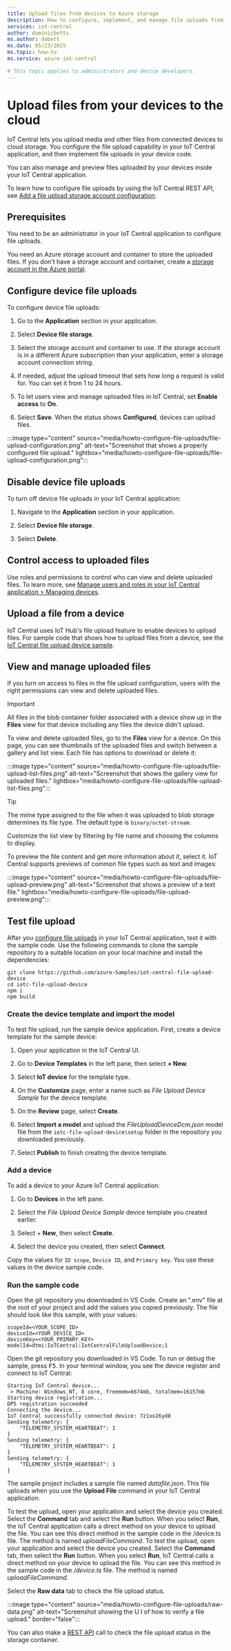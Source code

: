 ```yaml
---
title: Upload files from devices to Azure storage
description: How to configure, implement, and manage file uploads from your devices to your IoT Central application.
services: iot-central
author: dominicbetts
ms.author: dobett
ms.date: 05/23/2025
ms.topic: how-to
ms.service: azure-iot-central

# This topic applies to administrators and device developers.
---
```

# Upload files from your devices to the cloud

IoT Central lets you upload media and other files from connected devices to cloud storage. You configure the file upload capability in your IoT Central application, and then implement file uploads in your device code.

You can also manage and preview files uploaded by your devices inside your IoT Central application.

To learn how to configure file uploads by using the IoT Central REST API, see [Add a file upload storage account configuration](howto-manage-iot-central-with-rest-api.md#add-a-file-upload-storage-account-configuration).

## Prerequisites

You need to be an administrator in your IoT Central application to configure file uploads.

You need an Azure storage account and container to store the uploaded files. If you don't have a storage account and container, create a [storage account in the Azure portal](https://portal.azure.com/#create/Microsoft.StorageAccount-ARM).

## Configure device file uploads

To configure device file uploads:

1. Go to the **Application** section in your application.

1. Select **Device file storage**.

1. Select the storage account and container to use. If the storage account is in a different Azure subscription than your application, enter a storage account connection string.

1. If needed, adjust the upload timeout that sets how long a request is valid for. You can set it from 1 to 24 hours.

1. To let users view and manage uploaded files in IoT Central, set **Enable access** to **On**.

1. Select **Save**. When the status shows **Configured**, devices can upload files.

:::image type="content" source="media/howto-configure-file-uploads/file-upload-configuration.png" alt-text="Screenshot that shows a properly configured file upload." lightbox="media/howto-configure-file-uploads/file-upload-configuration.png":::

## Disable device file uploads

To turn off device file uploads in your IoT Central application:

1. Navigate to the **Application** section in your application.

1. Select **Device file storage**.

1. Select **Delete**.

## Control access to uploaded files

Use roles and permissions to control who can view and delete uploaded files. To learn more, see [Manage users and roles in your IoT Central application > Managing devices](howto-manage-users-roles.md#managing-devices).

## Upload a file from a device

IoT Central uses IoT Hub's file upload feature to enable devices to upload files. For sample code that shows how to upload files from a device, see the [IoT Central file upload device sample](/samples/azure-samples/iot-central-file-upload-device/iotc-file-upload-device/).

## View and manage uploaded files

If you turn on access to files in the file upload configuration, users with the right permissions can view and delete uploaded files.

> [!IMPORTANT]
> All files in the blob container folder associated with a device show up in the **Files** view for that device including any files the device didn't upload.

To view and delete uploaded files, go to the **Files** view for a device. On this page, you can see thumbnails of the uploaded files and switch between a gallery and list view. Each file has options to download or delete it:

:::image type="content" source="media/howto-configure-file-uploads/file-upload-list-files.png" alt-text="Screenshot that shows the gallery view for uploaded files." lightbox="media/howto-configure-file-uploads/file-upload-list-files.png":::

> [!TIP]
> The mime type assigned to the file when it was uploaded to blob storage determines its file type. The default type is `binary/octet-stream`.

Customize the list view by filtering by file name and choosing the columns to display.

To preview the file content and get more information about it, select it. IoT Central supports previews of common file types such as text and images:

:::image type="content" source="media/howto-configure-file-uploads/file-upload-preview.png" alt-text="Screenshot that shows a preview of a text file." lightbox="media/howto-configure-file-uploads/file-upload-preview.png":::

## Test file upload

After you [configure file uploads](#configure-device-file-uploads) in your IoT Central application, test it with the sample code. Use the following commands to clone the sample repository to a suitable location on your local machine and install the dependencies:

```cmd/sh
git clone https://github.com/azure-Samples/iot-central-file-upload-device
cd iotc-file-upload-device
npm i
npm build
```

### Create the device template and import the model

To test file upload, run the sample device application. First, create a device template for the sample device:

1. Open your application in the IoT Central UI.

1. Go to **Device Templates** in the left pane, then select **+ New**.

1. Select **IoT device** for the template type.

1. On the **Customize** page, enter a name such as *File Upload Device Sample* for the device template.

1. On the **Review** page, select **Create**.

1. Select **Import a model** and upload the *FileUploadDeviceDcm.json* model file from the `iotc-file-upload-device\setup` folder in the repository you downloaded previously.

1. Select **Publish** to finish creating the device template.

### Add a device

To add a device to your Azure IoT Central application:

1. Go to **Devices** in the left pane.

1. Select the *File Upload Device Sample* device template you created earlier.

1. Select + **New**, then select **Create**.

1. Select the device you created, then select **Connect**.

Copy the values for `ID scope`, `Device ID`, and `Primary key`. You use these values in the device sample code.

### Run the sample code

Open the git repository you downloaded in VS Code. Create an ".env" file at the root of your project and add the values you copied previously. The file should look like this sample, with your values:

```cmd/sh
scopeId=<YOUR_SCOPE_ID>
deviceId=<YOUR_DEVICE_ID>
deviceKey=<YOUR_PRIMARY_KEY>
modelId=dtmi:IoTCentral:IotCentralFileUploadDevice;1
```

Open the git repository you downloaded in VS Code. To run or debug the sample, press <kbd>F5</kbd>. In your terminal window, you see the device register and connect to IoT Central:

```cmd/sh
Starting IoT Central device...
 > Machine: Windows_NT, 8 core, freemem=6674mb, totalmem=16157mb
Starting device registration...
DPS registration succeeded
Connecting the device...
IoT Central successfully connected device: 7z1xo26yd8
Sending telemetry: {
    "TELEMETRY_SYSTEM_HEARTBEAT": 1
}
Sending telemetry: {
    "TELEMETRY_SYSTEM_HEARTBEAT": 1
}
Sending telemetry: {
    "TELEMETRY_SYSTEM_HEARTBEAT": 1
}

```

The sample project includes a sample file named *datafile.json*. This file uploads when you use the **Upload File** command in your IoT Central application.

To test the upload, open your application and select the device you created. Select the **Command** tab and select the **Run** button. When you select **Run**, the IoT Central application calls a direct method on your device to upload the file. You can see this direct method in the sample code in the /device.ts file. The method is named *uploadFileCommand*.
To test the upload, open your application and select the device you created. Select the **Command** tab, then select the **Run** button. When you select **Run**, IoT Central calls a direct method on your device to upload the file. You can see this method in the sample code in the */device.ts* file. The method is named *uploadFileCommand*.

Select the **Raw data** tab to check the file upload status.

:::image type="content" source="media/howto-configure-file-uploads/raw-data.png" alt-text="Screenshot showing the U I of how to verify a file upload." border="false":::

You can also make a [REST API](/rest/api/storageservices/list-blobs) call to check the file upload status in the storage container.
